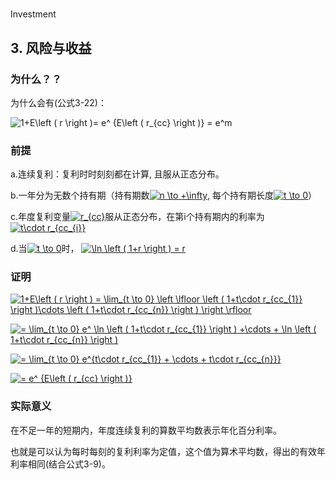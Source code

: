 ﻿
# 
Investment

## 3. 风险与收益


### 为什么？？

为什么会有(公式3-22)：

<img src="https://latex.codecogs.com/gif.latex?1&plus;E\left&space;(&space;r&space;\right&space;)=&space;e^&space;{E\left&space;(&space;r_{cc}&space;\right&space;)}&space;=&space;e^m" title="1+E\left ( r \right )= e^ {E\left ( r_{cc} \right )} = e^m" />

### 前提

a.连续复利：复利时时刻刻都在计算, 且服从正态分布。

b.一年分为无数个持有期（持有期数<a href="https://www.codecogs.com/eqnedit.php?latex=n&space;\to&space;&plus;\infty" target="_blank"><img src="https://latex.codecogs.com/gif.latex?n&space;\to&space;&plus;\infty" title="n \to +\infty" /></a>, 每个持有期长度<a href="https://www.codecogs.com/eqnedit.php?latex=t&space;\to&space;0" target="_blank"><img src="https://latex.codecogs.com/gif.latex?t&space;\to&space;0" title="t \to 0" /></a>）

c.年度复利变量<a href="https://www.codecogs.com/eqnedit.php?latex=r_{cc}" target="_blank"><img src="https://latex.codecogs.com/gif.latex?r_{cc}" title="r_{cc}" /></a>服从正态分布，在第i个持有期内的利率为<a href="https://www.codecogs.com/eqnedit.php?latex=t\cdot&space;r_{cc_{i}}" target="_blank"><img src="https://latex.codecogs.com/gif.latex?t\cdot&space;r_{cc_{i}}" title="t\cdot r_{cc_{i}}" /></a>

d.当<a href="https://www.codecogs.com/eqnedit.php?latex=t&space;\to&space;0" target="_blank"><img src="https://latex.codecogs.com/gif.latex?t&space;\to&space;0" title="t \to 0" /></a>时，
<a href="https://www.codecogs.com/eqnedit.php?latex=\ln&space;\left&space;(&space;1&plus;r&space;\right&space;)&space;=&space;r" target="_blank"><img src="https://latex.codecogs.com/gif.latex?\ln&space;\left&space;(&space;1&plus;r&space;\right&space;)&space;=&space;r" title="\ln \left ( 1+r \right ) = r" /></a>


### 证明

<a href="https://www.codecogs.com/eqnedit.php?latex=1&plus;E\left&space;(&space;r&space;\right&space;)&space;=&space;\lim_{t&space;\to&space;0}&space;\left&space;\lfloor&space;\left&space;(&space;1&plus;t\cdot&space;r_{cc_{1}}&space;\right&space;)\cdots&space;\left&space;(&space;1&plus;t\cdot&space;r_{cc_{n}}&space;\right&space;)&space;\right&space;\rfloor" target="_blank"><img src="https://latex.codecogs.com/gif.latex?1&plus;E\left&space;(&space;r&space;\right&space;)&space;=&space;\lim_{t&space;\to&space;0}&space;\left&space;\lfloor&space;\left&space;(&space;1&plus;t\cdot&space;r_{cc_{1}}&space;\right&space;)\cdots&space;\left&space;(&space;1&plus;t\cdot&space;r_{cc_{n}}&space;\right&space;)&space;\right&space;\rfloor" title="1+E\left ( r \right ) = \lim_{t \to 0} \left \lfloor \left ( 1+t\cdot r_{cc_{1}} \right )\cdots \left ( 1+t\cdot r_{cc_{n}} \right ) \right \rfloor" /></a>

<a href="https://www.codecogs.com/eqnedit.php?latex==&space;\lim_{t&space;\to&space;0}&space;e^&space;\ln&space;\left&space;(&space;1&plus;t\cdot&space;r_{cc_{1}}&space;\right&space;)&space;&plus;\cdots&space;&plus;&space;\ln&space;\left&space;(&space;1&plus;t\cdot&space;r_{cc_{n}}&space;\right&space;)" target="_blank"><img src="https://latex.codecogs.com/gif.latex?=&space;\lim_{t&space;\to&space;0}&space;e^&space;\ln&space;\left&space;(&space;1&plus;t\cdot&space;r_{cc_{1}}&space;\right&space;)&space;&plus;\cdots&space;&plus;&space;\ln&space;\left&space;(&space;1&plus;t\cdot&space;r_{cc_{n}}&space;\right&space;)" title="= \lim_{t \to 0} e^ \ln \left ( 1+t\cdot r_{cc_{1}} \right ) +\cdots + \ln \left ( 1+t\cdot r_{cc_{n}} \right )" /></a>

<a href="https://www.codecogs.com/eqnedit.php?latex==&space;\lim_{t&space;\to&space;0}&space;e^{t\cdot&space;r_{cc_{1}}&space;&plus;&space;\cdots&space;&plus;&space;t\cdot&space;r_{cc_{n}}}" target="_blank"><img src="https://latex.codecogs.com/gif.latex?=&space;\lim_{t&space;\to&space;0}&space;e^{t\cdot&space;r_{cc_{1}}&space;&plus;&space;\cdots&space;&plus;&space;t\cdot&space;r_{cc_{n}}}" title="= \lim_{t \to 0} e^{t\cdot r_{cc_{1}} + \cdots + t\cdot r_{cc_{n}}}" /></a>

<a href="https://www.codecogs.com/eqnedit.php?latex==&space;e^&space;{E\left&space;(&space;r_{cc}&space;\right&space;)}" target="_blank"><img src="https://latex.codecogs.com/gif.latex?=&space;e^&space;{E\left&space;(&space;r_{cc}&space;\right&space;)}" title="= e^ {E\left ( r_{cc} \right )}" /></a>

### 实际意义

在不足一年的短期内，年度连续复利的算数平均数表示年化百分利率。

也就是可以认为每时每刻的复利利率为定值，这个值为算术平均数，得出的有效年利率相同(结合公式3-9)。

